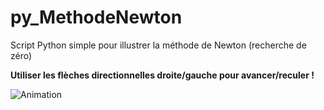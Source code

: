 # py_MethodeNewton
Script Python simple pour illustrer la méthode de Newton (recherche de zéro)

**Utiliser les flèches directionnelles droite/gauche pour avancer/reculer !**

![Animation](https://raw.githubusercontent.com/ThibGiauffret/py_MethodeNewton/main/newton_anim.gif)
